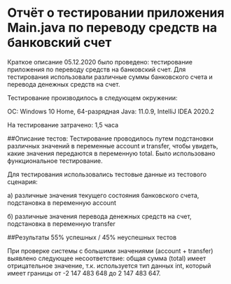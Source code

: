 # Отчёт о тестировании приложения Main.java по переводу средств на банковский счет
Краткое описание
05.12.2020 было проведено: тестирование приложения по переводу средств на банковский счет. Для тестирования использовали различные суммы банковского счета и  перевода денежных средств на счет.

Тестирование производилось в следующем окружении:

ОС: Windows 10 Home, 
64-разрядная Java: 11.0.9,
 IntelliJ IDEA 2020.2

На тестирование затрачено: 1,5 часа

##Описание тестов:
Тестирование проводилось путем подстановки различных значений в переменные account и transfer, чтобы увидеть, какие значения передаются в переменную total. Было использовано функциональное тестирование.

Для тестирования использовались тестовые данные из тестового сценария:

а) различные значения текущего состояния банковского счета, подстановка в переменную account

б) различные значения перевода денежных средств на счет, подстановка в переменную transfer

##Результаты
55% успешных / 45% неуспешных тестов


При проверке системы с большими значениями (account + transfer) выявлено следующее несоответствие: общая сумма (total) имеет отрицательное значение, т.к. используется тип данных int, который имеет границы  от -2 147 483 648 до 2 147 483 647.
